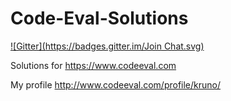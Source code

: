 Code-Eval-Solutions
===================
[![Gitter](https://badges.gitter.im/Join Chat.svg)](https://gitter.im/KrunoKnego/Code-Eval-Solutions?utm_source=badge&utm_medium=badge&utm_campaign=pr-badge&utm_content=badge)

Solutions for https://www.codeeval.com

My profile  http://www.codeeval.com/profile/kruno/
